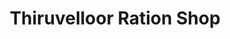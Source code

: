 ---
title: "Thiruvelloor Ration Shop"
url: /thiruvananthapuram/thiruvelloor-ration-shop/
shop: shop
---